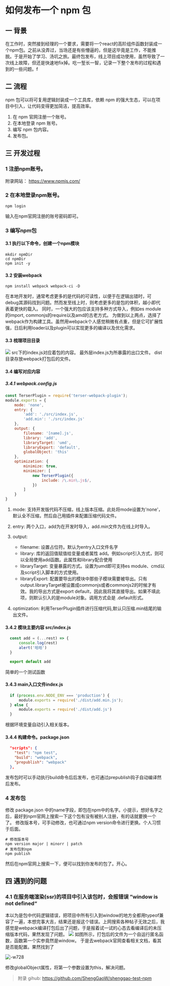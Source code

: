 # 如何发布一个 npm 包

## 一 背景

在工作时，突然接到经理的一个要求，需要将一个react的高阶组件函数封装成一个npm包。之前从没弄过，当场还是有些懵逼的，但是这毕竟是工作，不能推脱。于是开始了学习、汤坑之旅。最终包发布，线上项目成功使用，虽然导致了一次线上故障，但还是快速地fix掉。吃一堑长一智，记录一下整个发布的过程和遇到的一些问题。f

## 二 流程

npm 包可以将可复用逻辑封装成一个工具库，依赖 npm 的强大生态，可以在项目中引入，让代码变得更加简洁，提高效率。

1. 在 npm 官网注册一个账号。
2. 在本地登录 npm 账号。
3. 编写 npm 包内容。
4. 发布包。

## 三 开发过程

### 1 注册npm账号。

附录网站： https://www.npmjs.com/

### 2 在本地登录npm账号。

```shell
npm login
```

输入在npm官网注册的账号密码即可。

### 3 编写npm包

#### 3.1 执行以下命令，创建一个npm模块

```shell
mkdir npmDir
cd npmDir
npm init -y
```

#### 3.2 安装webpack

```shell
npm install webpack webpack-ci -D
```

在本地开发时，通常考虑更多的是代码的可读性，以便于在逻辑出错时，可debug其源码找到问题。然而发至线上时，则考虑更多的是包的体积，越小即代表着更快的载入。
同时，一个强大的包应该支持多种方式导入，例如es module的import, commonjs的require以及amd的古老方式。
为做到以上两点，选择了webpack作为构建工具。虽然用webpack个人感觉稍微有点重，但是它可扩展性强，日后利用loader以及plugin可以实现更多的编译以及优化需求。

#### 3.3 梳理项目目录

![](https://shenggao.oss-cn-beijing.aliyuncs.com/blog/2020/05/31/15909328330064.jpg)
src下的index.js对应着包的内容。
最外层index.js为所暴露的出口文件。
dist目录存放webpack打包后的文件。

#### 3.4 编写对应内容

##### 3.4.1 webpack.config.js

```js
const TerserPlugin = require('terser-webpack-plugin');
module.exports = {
    mode: 'none',
    entry: {
        'add': './src/index.js',
        'add.min': './src/index.js'
    },
    output: {
        filename: '[name].js',
        library: 'add',
        libraryTarget: 'umd',
        libraryExport: 'default',
        globalObject: 'this'
    },
    optimization: {
        minimize: true,
        minimizer: [
            new TerserPlugin({
                include: /\.min\.js$/,
            })
        ]
    }
}
```

1. mode: 支持开发版代码不压缩，线上版本压缩。此处将mode设置为'none'，默认全不压缩，然后自己用插件来配置压缩代码文件。
2. entry: 两个入口，add为在开发时导入，add.min文件为在线上时导入。
3. output:
    - filename: 设置占位符。默认为entry入口文件名字
    - library: 库的返回值赋值给变量或者属性 add。例如script引入方式，则可以全局使用add函数。此属性和library配合使用
    - libraryTarget: 变量暴露的方式。设置为umd即可支持es module、cmd以及script引入脚本的方式使用。
    - libraryExport: 配置要导出的模块中那些子模块需要被导出。只有output.libraryTarget被设置成commonjs或者commonjs2的时候才有效。我的导出方式是export default，因此我将其直接导出。如果不填此项，则默认引入的是module对象。调用方式会是 .default形式。

1. optimization: 利用TerserPlugin插件进行压缩代码,默认只压缩.min结尾的输出文件。

#### 3.4.2 模块主要内容 src/index.js

```js
  const add = (...rest) => {
      console.log(rest)
      alert('哈哈')
  }

  export default add
```

简单的一个测试函数

#### 3.4.3 main入口文件index.js

```js
  if (process.env.NODE_ENV === 'production') {
      module.exports = require('./dist/add.min.js');
  } else {
      module.exports = require('./dist/add.js')
  }
```

根据环境变量自动引入相关版本。

#### 3.4.4 构建命令。package.json

```json
  "scripts": {
    "test": "npm test",
    "build": "webpack",
    "prepublish": "webpack"
  },
```

发布包时可以手动执行build命令后后发布，也可通过prepublish钩子自动编译然后发布。

### 4 发布包

修改 package.json 中的name字段，即包在npm中的名字。小提示，想好名字之后，最好到npm官网上搜索一下这个包有没有被别人注册，有的话就要换一个了。
修改版本号，可手动修改，也可通过npm  version命令进行更换。个人习惯于后面。

```shell
# 修改版本号
npm version major | minorr | patch
# 发布包到npm
npm publish
```

然后在npm官网上搜索一下，便可以找到你发布的包了。开心。

## 四 遇到的问题

### 4.1 在服务端渲染(ssr)的项目中引入该包时，会报错误 ”window is not defined“

本以为是包中代码逻辑错误，把项目中所有引入到window的地方全都用typeof兼容了一遍，本想完事大吉，结果还是报这个错误。上网搜索各种帖子无效之后，我感觉是webpack编译打包后出了问题，于是报着试一试的心态去看编译后的未压缩版本代码，果然发现了问题。
![](https://shenggao.oss-cn-beijing.aliyuncs.com/blog/2020/05/31/15909384148354.jpg)
如图所示，打包后的文件为一个自运行匿名函数，函数第一个实参竟然是window。
于是去webpack官网查看相关文档，看其是否能配置。果然找到了

![-w728](https://shenggao.oss-cn-beijing.aliyuncs.com/blog/2020/05/31/15909386807183.jpg)

修改globalObject属性，将第一个参数设置为this，解决问题。

> 附录
> gihub: https://github.com/ShengGaoW/shenggao-test-npm
